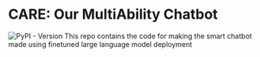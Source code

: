# CARE: Our MultiAbility Chatbot
![PyPI - Version](https://img.shields.io/pypi/v/:packageName)
This repo contains the code for making the smart chatbot made using finetuned large language model deployment
